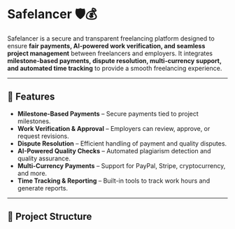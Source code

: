 # Safelancer 🛡️💰

Safelancer is a secure and transparent freelancing platform designed to ensure **fair payments, AI-powered work verification, and seamless project management** between freelancers and employers. It integrates **milestone-based payments, dispute resolution, multi-currency support, and automated time tracking** to provide a smooth freelancing experience.

---

## 🚀 Features
- **Milestone-Based Payments** – Secure payments tied to project milestones.
- **Work Verification & Approval** – Employers can review, approve, or request revisions.
- **Dispute Resolution** – Efficient handling of payment and quality disputes.
- **AI-Powered Quality Checks** – Automated plagiarism detection and quality assurance.
- **Multi-Currency Payments** – Support for PayPal, Stripe, cryptocurrency, and more.
- **Time Tracking & Reporting** – Built-in tools to track work hours and generate reports.

---

## 📁 Project Structure
